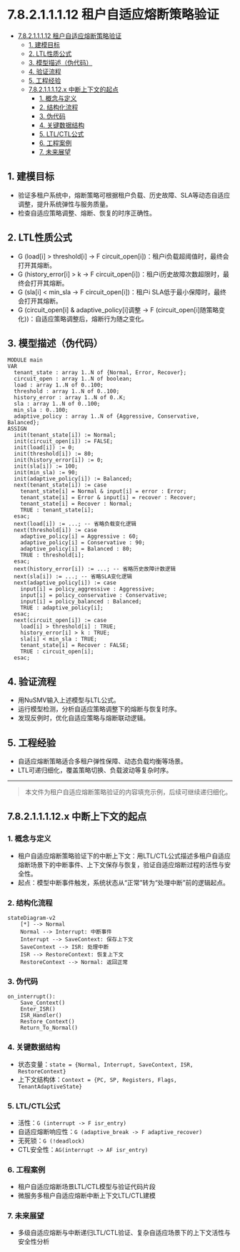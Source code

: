 # 7.8.2.1.1.1.12 租户自适应熔断策略验证

<!-- TOC START -->

- [7.8.2.1.1.1.12 租户自适应熔断策略验证](#78211112-租户自适应熔断策略验证)
  - [1. 建模目标](#1-建模目标)
  - [2. LTL性质公式](#2-ltl性质公式)
  - [3. 模型描述（伪代码）](#3-模型描述伪代码)
  - [4. 验证流程](#4-验证流程)
  - [5. 工程经验](#5-工程经验)
  - [7.8.2.1.1.1.12.x 中断上下文的起点](#78211112x-中断上下文的起点)
    - [1. 概念与定义](#1-概念与定义)
    - [2. 结构化流程](#2-结构化流程)
    - [3. 伪代码](#3-伪代码)
    - [4. 关键数据结构](#4-关键数据结构)
    - [5. LTL/CTL公式](#5-ltlctl公式)
    - [6. 工程案例](#6-工程案例)
    - [7. 未来展望](#7-未来展望)

<!-- TOC END -->

## 1. 建模目标

- 验证多租户系统中，熔断策略可根据租户负载、历史故障、SLA等动态自适应调整，提升系统弹性与服务质量。
- 检查自适应策略调整、熔断、恢复的时序正确性。

## 2. LTL性质公式

- G (load[i] > threshold[i] -> F circuit_open[i])：租户i负载超阈值时，最终会打开其熔断。
- G (history_error[i] > k -> F circuit_open[i])：租户i历史故障次数超限时，最终会打开其熔断。
- G (sla[i] < min_sla -> F circuit_open[i])：租户i SLA低于最小保障时，最终会打开其熔断。
- G (circuit_open[i] & adaptive_policy[i]调整 -> F (circuit_open[i]随策略变化))：自适应策略调整后，熔断行为随之变化。

## 3. 模型描述（伪代码）

```smv
MODULE main
VAR
  tenant_state : array 1..N of {Normal, Error, Recover};
  circuit_open : array 1..N of boolean;
  load : array 1..N of 0..100;
  threshold : array 1..N of 0..100;
  history_error : array 1..N of 0..K;
  sla : array 1..N of 0..100;
  min_sla : 0..100;
  adaptive_policy : array 1..N of {Aggressive, Conservative, Balanced};
ASSIGN
  init(tenant_state[i]) := Normal;
  init(circuit_open[i]) := FALSE;
  init(load[i]) := 0;
  init(threshold[i]) := 80;
  init(history_error[i]) := 0;
  init(sla[i]) := 100;
  init(min_sla) := 90;
  init(adaptive_policy[i]) := Balanced;
  next(tenant_state[i]) := case
    tenant_state[i] = Normal & input[i] = error : Error;
    tenant_state[i] = Error & input[i] = recover : Recover;
    tenant_state[i] = Recover : Normal;
    TRUE : tenant_state[i];
  esac;
  next(load[i]) := ...; -- 省略负载变化逻辑
  next(threshold[i]) := case
    adaptive_policy[i] = Aggressive : 60;
    adaptive_policy[i] = Conservative : 90;
    adaptive_policy[i] = Balanced : 80;
    TRUE : threshold[i];
  esac;
  next(history_error[i]) := ...; -- 省略历史故障计数逻辑
  next(sla[i]) := ...; -- 省略SLA变化逻辑
  next(adaptive_policy[i]) := case
    input[i] = policy_aggressive : Aggressive;
    input[i] = policy_conservative : Conservative;
    input[i] = policy_balanced : Balanced;
    TRUE : adaptive_policy[i];
  esac;
  next(circuit_open[i]) := case
    load[i] > threshold[i] : TRUE;
    history_error[i] > k : TRUE;
    sla[i] < min_sla : TRUE;
    tenant_state[i] = Recover : FALSE;
    TRUE : circuit_open[i];
  esac;
```

## 4. 验证流程

- 用NuSMV输入上述模型与LTL公式。
- 运行模型检测，分析自适应策略调整下的熔断与恢复时序。
- 发现反例时，优化自适应策略与熔断联动逻辑。

## 5. 工程经验

- 自适应熔断策略适合多租户弹性保障、动态负载均衡等场景。
- LTL可递归细化，覆盖策略切换、负载波动等复杂时序。

---
> 本文件为租户自适应熔断策略验证的内容填充示例，后续可继续递归细化。

## 7.8.2.1.1.1.12.x 中断上下文的起点

### 1. 概念与定义

- 租户自适应熔断策略验证下的中断上下文：用LTL/CTL公式描述多租户自适应熔断场景下的中断事件、上下文保存与恢复，验证自适应熔断过程的活性与安全性。
- 起点：模型中断事件触发，系统状态从“正常”转为“处理中断”前的逻辑起点。

### 2. 结构化流程

```mermaid
stateDiagram-v2
    [*] --> Normal
    Normal --> Interrupt: 中断事件
    Interrupt --> SaveContext: 保存上下文
    SaveContext --> ISR: 处理中断
    ISR --> RestoreContext: 恢复上下文
    RestoreContext --> Normal: 返回正常
```

### 3. 伪代码

```pseudo
on_interrupt():
    Save_Context()
    Enter_ISR()
    ISR_Handler()
    Restore_Context()
    Return_To_Normal()
```

### 4. 关键数据结构

- 状态变量：`state = {Normal, Interrupt, SaveContext, ISR, RestoreContext}`
- 上下文结构体：`Context = {PC, SP, Registers, Flags, TenantAdaptiveState}`

### 5. LTL/CTL公式

- 活性：`G (interrupt -> F isr_entry)`
- 自适应熔断响应性：`G (adaptive_break -> F adaptive_recover)`
- 无死锁：`G (!deadlock)`
- CTL安全性：`AG(interrupt -> AF isr_entry)`

### 6. 工程案例

- 租户自适应熔断场景LTL/CTL模型与验证代码片段
- 微服务多租户自适应熔断中断上下文LTL/CTL建模

### 7. 未来展望

- 多级自适应熔断与中断递归LTL/CTL验证、复杂自适应场景下的上下文活性与安全性分析
